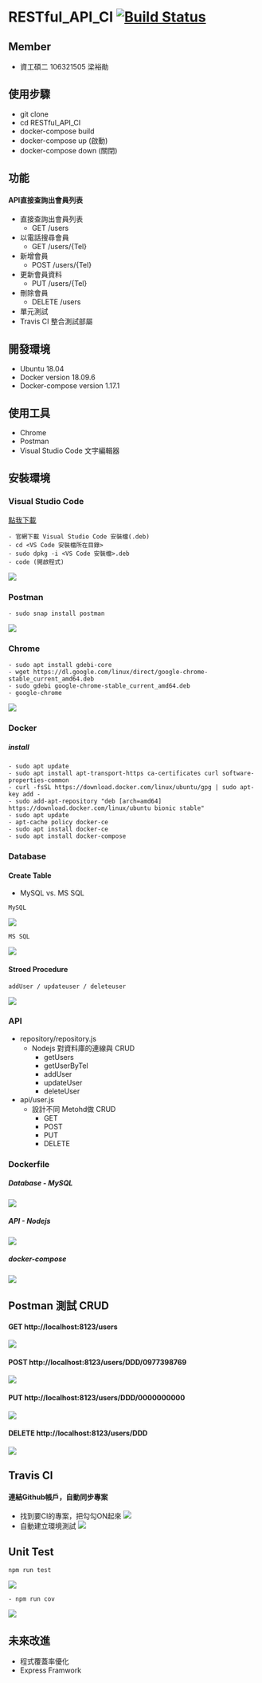 # RESTful_API_CI [![Build Status](https://travis-ci.org/NCNU-OpenSource/RESTful_API_CI.svg?branch=master)](https://travis-ci.org/NCNU-OpenSource/RESTful_API_CI)

## Member
- 資工碩二 106321505 梁裕勛

## 使用步驟
- git clone
- cd RESTful_API_CI
- docker-compose build
- docker-compose up   (啟動)
- docker-compose down (關閉)

## 功能
#### API直接查詢出會員列表
- 直接查詢出會員列表
  - GET /users
- 以電話搜尋會員
  - GET /users/{Tel}
- 新增會員
  - POST /users/{Tel}
- 更新會員資料
  - PUT /users/{Tel}
- 刪除會員
  - DELETE /users
- 單元測試 
- Travis CI 整合測試部屬

## 開發環境
- Ubuntu 18.04
- Docker version 18.09.6
- Docker-compose version 1.17.1
## 使用工具
- Chrome
- Postman
- Visual Studio Code 文字編輯器

## 安裝環境
### Visual Studio Code
[點我下載](https://code.visualstudio.com/docs/?dv=linux64_deb)
```
- 官網下載 Visual Studio Code 安裝檔(.deb)  
- cd <VS Code 安裝檔所在目錄>
- sudo dpkg -i <VS Code 安裝檔>.deb
- code (開啟程式)
```
![](https://i.imgur.com/XXu8BAk.png)
### Postman
```
- sudo snap install postman
```
![](https://i.imgur.com/SsVC92q.png)
### Chrome
```
- sudo apt install gdebi-core
- wget https://dl.google.com/linux/direct/google-chrome-stable_current_amd64.deb
- sudo gdebi google-chrome-stable_current_amd64.deb
- google-chrome
```
![](https://i.imgur.com/RG1mkox.png)
### Docker 
##### install
```
- sudo apt update
- sudo apt install apt-transport-https ca-certificates curl software-properties-common
- curl -fsSL https://download.docker.com/linux/ubuntu/gpg | sudo apt-key add -
- sudo add-apt-repository "deb [arch=amd64] https://download.docker.com/linux/ubuntu bionic stable"
- sudo apt update
- apt-cache policy docker-ce
- sudo apt install docker-ce
- sudo apt install docker-compose
```
### Database
#### Create Table
-  MySQL vs. MS SQL
```
MySQL
```
![](https://i.imgur.com/RuTWu2Q.png)
```
MS SQL
```
![](https://i.imgur.com/o39ygIq.png)
#### Stroed Procedure
```
addUser / updateuser / deleteuser
```
![](https://i.imgur.com/iIKU8Ta.png)

### API
- repository/repository.js
  - Nodejs 對資料庫的連線與 CRUD
    - getUsers
    - getUserByTel
    - addUser
    - updateUser
    - deleteUser
- api/user.js
  - 設計不同 Metohd做 CRUD
    - GET
    - POST
    - PUT
    - DELETE

### Dockerfile
##### Database - MySQL
![](https://i.imgur.com/rdJqdY4.png)

##### API - Nodejs
![](https://i.imgur.com/bO6ecns.png)

##### docker-compose
![](https://i.imgur.com/uIifHVj.png)


## Postman 測試 CRUD
#### GET http://localhost:8123/users 
![](https://i.imgur.com/lLfOqP5.png)
#### POST http://localhost:8123/users/DDD/0977398769 
![](https://i.imgur.com/OepnBPn.png)
#### PUT http://localhost:8123/users/DDD/0000000000 
![](https://i.imgur.com/4s9UltY.png)
#### DELETE http://localhost:8123/users/DDD
![](https://i.imgur.com/vMHKCxr.png)

## Travis CI
#### 連結Github帳戶，自動同步專案
- 找到要CI的專案，把勾勾ON起來
![](https://i.imgur.com/oHfpVdt.png)
- 自動建立環境測試
![](https://i.imgur.com/Xm7pIyi.png)

## Unit Test
```
npm run test
```
![](https://i.imgur.com/ovClR2V.png)
```
- npm run cov
```
![](https://i.imgur.com/U1y6jLw.png)

## 未來改進
- 程式覆蓋率優化
- Express Framwork

